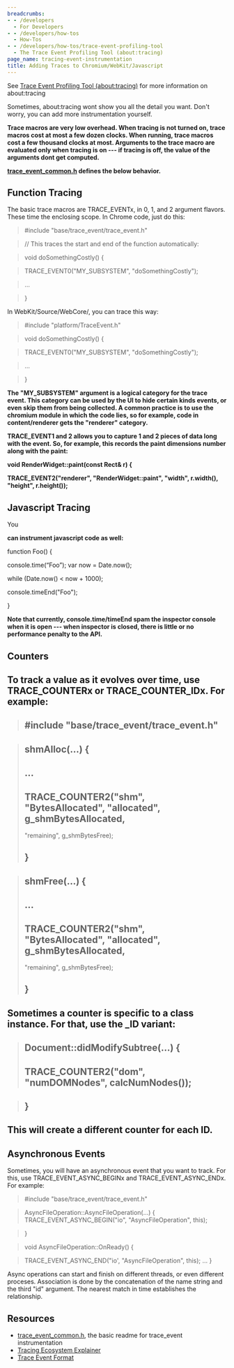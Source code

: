```yaml
---
breadcrumbs:
- - /developers
  - For Developers
- - /developers/how-tos
  - How-Tos
- - /developers/how-tos/trace-event-profiling-tool
  - The Trace Event Profiling Tool (about:tracing)
page_name: tracing-event-instrumentation
title: Adding Traces to Chromium/WebKit/Javascript
---
```


See [Trace Event Profiling Tool
(about:tracing)](/developers/how-tos/trace-event-profiling-tool) for more
information on about:tracing

Sometimes, about:tracing wont show you all the detail you want. Don't worry, you
can add more instrumentation yourself.

****Trace macros are very low overhead. When tracing is not turned on, trace
macros cost at most a few dozen clocks. When running, trace macros cost a few
thousand clocks at most. Arguments to the trace macro are evaluated only when
tracing is on --- if tracing is off, the value of the arguments dont get
computed.****

**[trace_event_common.h](https://code.google.com/p/chromium/codesearch#chromium/src/base/trace_event/common/trace_event_common.h&q=f:trace_event_common.h&sq=package:chromium&type=cs&l=1)
defines the below behavior.**

## Function Tracing

The basic trace macros are TRACE_EVENTx, in 0, 1, and 2 argument flavors. These
time the enclosing scope. In Chrome code, just do this:

> #include "base/trace_event/trace_event.h"

> // This traces the start and end of the function automatically:

> void doSomethingCostly() {

> TRACE_EVENT0("MY_SUBSYSTEM", "doSomethingCostly");

> ...

> }

In WebKit/Source/WebCore/, you can trace this way:

> #include "platform/TraceEvent.h"

> void doSomethingCostly() {

> TRACE_EVENT0("MY_SUBSYSTEM", "doSomethingCostly");

> ...

> }

****The "MY_SUBSYSTEM" argument is a logical category for the trace event. This
category can be used by the UI to hide certain kinds events, or even skip them
from being collected. A common practice is to use the chromium module in which
the code lies, so for example, code in content/renderer gets the "renderer"
category.****

**TRACE_EVENT1 and 2 allows you to capture 1 and 2 pieces of data long with the
event. So, for example, this records the paint dimensions number along with the
paint:**

**void RenderWidget::paint(const Rect& r) {**

**TRACE_EVENT2("renderer", "RenderWidget::paint", "width", r.width(), "height",
r.height());**

## Javascript Tracing

You

**********can instrument javascript code as well:**********

function Foo() {

console.time(“Foo”);
var now = Date.now();

while (Date.now() &lt; now + 1000);

console.timeEnd("Foo");

}

**Note that currently, console.time/timeEnd spam the inspector console when it
is open --- when inspector is closed, there is little or no performance penalty
to the API.**

## Counters
## To track a value as it evolves over time, use TRACE_COUNTERx or TRACE_COUNTER_IDx. For example:

> ## #include "base/trace_event/trace_event.h"

> ## shmAlloc(...) {
> ## ...
> ## TRACE_COUNTER2("shm", "BytesAllocated", "allocated", g_shmBytesAllocated,
> "remaining", g_shmBytesFree);
> ## }

> ## shmFree(...) {
> ## ...
> ## TRACE_COUNTER2("shm", "BytesAllocated", "allocated", g_shmBytesAllocated,
> "remaining", g_shmBytesFree);
> ## }

## Sometimes a counter is specific to a class instance. For that, use the _ID variant:

> ## Document::didModifySubtree(...) {
> ## TRACE_COUNTER2("dom", "numDOMNodes", calcNumNodes());

> ## }

## This will create a different counter for each ID.

## Asynchronous Events

Sometimes, you will have an asynchronous event that you want to track. For this,
use TRACE_EVENT_ASYNC_BEGINx and TRACE_EVENT_ASYNC_ENDx. For example:

> #include "base/trace_event/trace_event.h"

> AsyncFileOperation::AsyncFileOperation(...) {
> TRACE_EVENT_ASYNC_BEGIN("io", "AsyncFileOperation", this);

> }

> void AsyncFileOperation::OnReady() {

> TRACE_EVENT_ASYNC_END("io', "AsyncFileOperation", this);
> ...
> }

Async operations can start and finish on different threads, or even different
proceses. Association is done by the concatenation of the name string and the
third "id" argument. The nearest match in time establishes the relationship.

## Resources

*   [trace_event_common.h](https://code.google.com/p/chromium/codesearch#chromium/src/base/trace_event/common/trace_event_common.h&q=f:trace_event_common.h&sq=package:chromium&type=cs&l=1),
            the basic readme for trace_event instrumentation
*   [Tracing Ecosystem
            Explainer](https://docs.google.com/document/d/1QADiFe0ss7Ydq-LUNOPpIf6z4KXGuWs_ygxiJxoMZKo/edit)
*   [Trace Event
            Format](https://docs.google.com/document/d/1CvAClvFfyA5R-PhYUmn5OOQtYMH4h6I0nSsKchNAySU/edit)